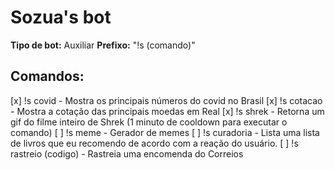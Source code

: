 # Sozua's bot

**Tipo de bot:** Auxiliar
**Prefixo:** "!s (comando)"

## Comandos:

[x] !s covid - Mostra os principais números do covid no Brasil
[x] !s cotacao - Mostra a cotação das principais moedas em Real
[x] !s shrek - Retorna um gif do filme inteiro de Shrek (1 minuto de cooldown para executar o comando)
[ ] !s meme - Gerador de memes
[ ] !s curadoria - Lista uma lista de livros que eu recomendo de acordo com a reação do usuário.
[ ] !s rastreio (codigo) - Rastreia uma encomenda do Correios
